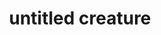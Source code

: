 ---
layout: post
title: "untitled creature"
categories: [sculpture, found]
medium: "found objects"
image: /assets/images/assemble.jpg
permalink: /creature/
---